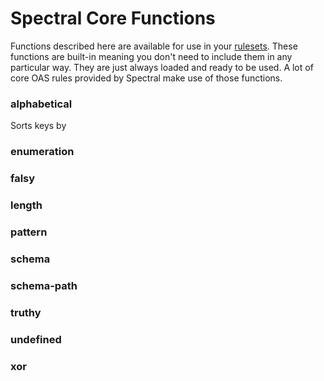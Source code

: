 # Spectral Core Functions

Functions described here are available for use in your [rulesets](./rulesets.md).
These functions are built-in meaning you don't need to include them in any particular way.
They are just always loaded and ready to be used.
A lot of core OAS rules provided by Spectral make use of those functions.


### alphabetical

Sorts keys by 

### enumeration


### falsy


### length


### pattern


### schema


### schema-path

### truthy


### undefined

### xor

